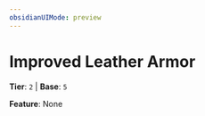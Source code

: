 ```yaml
---
obsidianUIMode: preview
---
```

# Improved Leather Armor

**Tier**: `2` | **Base**: `5`

**Feature**: None